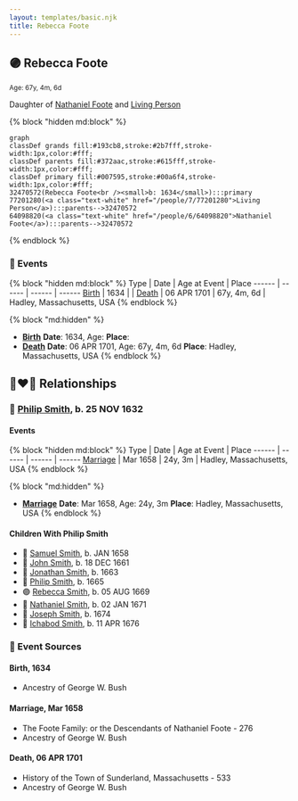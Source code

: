 ```yaml
---
layout: templates/basic.njk
title: Rebecca Foote
---
```

## 🟣 Rebecca Foote
<small>Age: 67y, 4m, 6d</small>

Daughter of [Nathaniel Foote](/people/6/64098820) and [Living Person](/people/7/77201280)

{% block "hidden md:block" %}
```mermaid
graph
classDef grands fill:#193cb8,stroke:#2b7fff,stroke-width:1px,color:#fff;
classDef parents fill:#372aac,stroke:#615fff,stroke-width:1px,color:#fff;
classDef primary fill:#007595,stroke:#00a6f4,stroke-width:1px,color:#fff;
32470572(Rebecca Foote<br /><small>b: 1634</small>):::primary
77201280(<a class="text-white" href="/people/7/77201280">Living Person</a>):::parents-->32470572
64098820(<a class="text-white" href="/people/6/64098820">Nathaniel Foote</a>):::parents-->32470572
```
{% endblock %}

### 📆 Events

{% block "hidden md:block" %}
Type | Date | Age at Event | Place
------ | ------ | ------ | ------
[Birth](#event-event-3) | 1634 |  |
[Death](#event-event-4) | 06 APR 1701 | 67y, 4m, 6d | Hadley, Massachusetts, USA
{% endblock %}

{% block "md:hidden" %}
- **[Birth](#event-event-3)**
**Date**: 1634, Age:
**Place**:
- **[Death](#event-event-4)**
**Date**: 06 APR 1701, Age: 67y, 4m, 6d
**Place**: Hadley, Massachusetts, USA
{% endblock %}

## 👩‍❤️‍👨 Relationships

### 🔵 [Philip Smith](/people/6/61981014), b. 25 NOV 1632

#### Events

{% block "hidden md:block" %}
Type | Date | Age at Event | Place
------ | ------ | ------ | ------
[Marriage](#event-family-0-event-0) | Mar 1658 | 24y, 3m | Hadley, Massachusetts, USA
{% endblock %}

{% block "md:hidden" %}
- **[Marriage](#event-family-0-event-0)**
**Date**: Mar 1658, Age: 24y, 3m
**Place**: Hadley, Massachusetts, USA
{% endblock %}

#### Children With Philip Smith
* 🔵 [Samuel Smith](/people/8/82805494), b. JAN 1658
* 🔵 [John Smith](/people/3/36040590), b. 18 DEC 1661
* 🔵 [Jonathan Smith](/people/8/86610734), b. 1663
* 🔵 [Philip Smith](/people/4/43477914), b. 1665
* 🟣 [Rebecca Smith](/people/7/76162584), b. 05 AUG 1669
* 🔵 [Nathaniel Smith](/people/8/82150350), b. 02 JAN 1671
* 🔵 [Joseph Smith](/people/4/405860), b. 1674
* 🔵 [Ichabod Smith](/people/3/31008221), b. 11 APR 1676
### 📰 Event Sources

#### <a id="event-event-3"></a> Birth, 1634
* Ancestry of George W. Bush

#### <a id="event-family-0-event-0"></a> Marriage, Mar 1658
* The Foote Family: or the Descendants of Nathaniel Foote  - 276
* Ancestry of George W. Bush
#### <a id="event-event-4"></a> Death, 06 APR 1701
* History of the Town of Sunderland, Massachusetts  - 533
* Ancestry of George W. Bush
